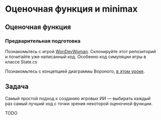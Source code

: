 ﻿# Оценочная функция и minimax

## Оценочная функция

### Предварительная подготовка

Познакомьтесь с игрой 
[WonDevWoman](https://www.codingame.com/multiplayer/bot-programming/wondev-woman).
Склонируйте этот репозиторий и почитайте уже написанный код. 
Особенно код симуляции игры в классе State.cs

Познакомьтесь с концепцией диаграммы Вороного, 
[в этом уроке](https://tech.io/playgrounds/243/voronoi-diagrams/what-are-voronoi-diagrams). 

## Задача

Самый простой подход к созданию игровых ИИ — выбирать каждый раз самый лучший ход 
с точки зрения некоторой оценочной функции.

TODO